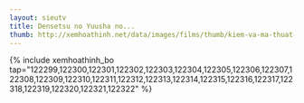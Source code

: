 ```yaml
---
layout: sieutv
title: Densetsu no Yuusha no...
thumb: http://xemhoathinh.net/data/images/films/thumb/kiem-va-ma-thuat-densetsu-no-yuusha-no-densetsu-2010.jpg
---
```

{% include xemhoathinh_bo tap="122299,122300,122301,122302,122303,122304,122305,122306,122307,122308,122309,122310,122311,122312,122313,122314,122315,122316,122317,122318,122319,122320,122321,122322" %} 
